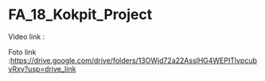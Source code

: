 # FA_18_Kokpit_Project

Video link : 

Foto link :https://drive.google.com/drive/folders/13OWjd72a22AsslHG4WEPITlvpcubvRxy?usp=drive_link
